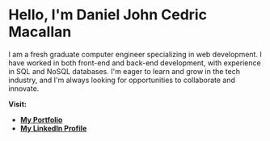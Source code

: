 # Hello, I'm Daniel John Cedric Macallan

I am a fresh graduate computer engineer specializing in web development. I have worked in both front-end and back-end development, with experience in SQL and NoSQL databases. I'm eager to learn and grow in the tech industry, and I'm always looking for opportunities to collaborate and innovate.

**Visit:**
- [**My Portfolio**](https://mccedddy.github.io/portfolio/)
- [**My LinkedIn Profile**](https://www.linkedin.com/in/cedricmacallan/)
